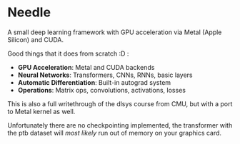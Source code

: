 # Needle

A small deep learning framework with GPU acceleration via Metal (Apple Silicon) and CUDA.

Good things that it does from scratch :D :
- **GPU Acceleration**: Metal and CUDA backends
- **Neural Networks**: Transformers, CNNs, RNNs, basic layers
- **Automatic Differentiation**: Built-in autograd system
- **Operations**: Matrix ops, convolutions, activations, losses

This is also a full writethrough of the dlsys course from CMU, but with a port to Metal kernel as well.

Unfortunately there are no checkpointing implemented, the transformer with the ptb dataset will _most likely_ run out of memory on your graphics card.